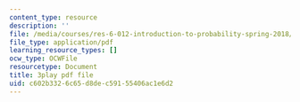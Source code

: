 ```yaml
---
content_type: resource
description: ''
file: /media/courses/res-6-012-introduction-to-probability-spring-2018/c602b3326c65d8dec59155406ac1e6d2_T_Q3M_HV94w.pdf
file_type: application/pdf
learning_resource_types: []
ocw_type: OCWFile
resourcetype: Document
title: 3play pdf file
uid: c602b332-6c65-d8de-c591-55406ac1e6d2
---
```


